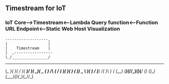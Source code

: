 ## Timestream for IoT

### IoT Core-->Timestream<--Lambda Query function<--Function URL Endpoint<--Static Web Host Visualization

    -------------------, 
    |                  | 
    |    Timestream    |                                                         
    |  ,-----------------                
    \_/________________/ 


 ____  ____  __  __  ____  ___  ____  ____  ____    __    __  __ 
(_  _)(_  _)(  \/  )( ___)/ __)(_  _)(  _ \( ___)  /__\  (  \/  )
  )(   _)(_  )    (  )__) \__ \  )(   )   / )__)  /(  )\  )    ( 
 (__) (____)(_/\/\_)(____)(___/ (__) (_)\_)(____)(__)(__)(_/\/\_)
